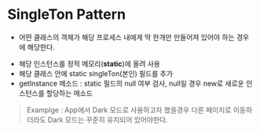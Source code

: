 # SingleTon Pattern

- 어떤 클래스의 객체가 해당 프로세스 내에게 딱 한개만 만들어져 있어야 하는 경우에 해당한다.

* 해당 인스턴스를 정적 메모리(**static**)에 올려 사용
* 해당 클래스 안에 static singleTon(본인) 필드를 추가
* getInstance 메소드 : static 필드의 null 여부 검사, null일 경우 new로 새로운 인스턴스를 할당하는 메소드
> Examplge : App에서 Dark 모드로 사용하고자 했을경우 다른 페이지로 이동하더라도 Dark 모드는 꾸준히 유지되어 있어야한다.


